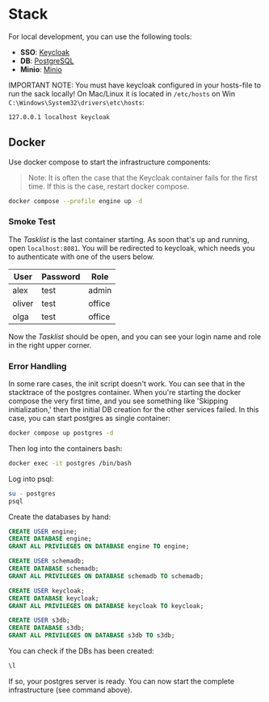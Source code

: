 # Stack

For local development, you can use the following tools:

- **SSO**: [Keycloak](https://www.keycloak.org/)
- **DB**: [PostgreSQL](https://www.postgresql.org/)
- **Minio**: [Minio](https://min.io/)

IMPORTANT NOTE: You must have keycloak configured in your hosts-file to run the sack locally!
On Mac/Linux it is located in `/etc/hosts` on Win `C:\Windows\System32\drivers\etc\hosts`:
```bash
127.0.0.1 localhost keycloak
```

## Docker
Use docker compose to start the infrastructure components:
> Note: It is often the case that the Keycloak container fails for the first time. If this is the case, restart docker compose.

```bash
docker compose --profile engine up -d
```

### Smoke Test
The *Tasklist* is the last container starting. As soon that's up and running, open `localhost:8081`. You will be redirected to keycloak, which needs you to authenticate with one of the users below. 

| User   | Password | Role    |
|--------|----------|---------|
| alex   | test     | admin   |
| oliver | test     | office  |
| olga   | test     | office  |

Now the *Tasklist* should be open, and you can see your login name and role in the right upper corner.

### Error Handling
In some rare cases, the init script doesn't work. You can see that in the stacktrace of the postgres container. When 
you're starting the docker compose the very first time, and you see something like 'Skipping initialization,' then the
initial DB creation for the other services failed. In this case, you can start postgres as single container:

```bash
docker compose up postgres -d
```

Then log into the containers bash:
```bash
docker exec -it postgres /bin/bash
```

Log into psql:
```bash
su - postgres
psql
```

Create the databases by hand:
```sql
CREATE USER engine;
CREATE DATABASE engine;
GRANT ALL PRIVILEGES ON DATABASE engine TO engine;

CREATE USER schemadb;
CREATE DATABASE schemadb;
GRANT ALL PRIVILEGES ON DATABASE schemadb TO schemadb;

CREATE USER keycloak;
CREATE DATABASE keycloak;
GRANT ALL PRIVILEGES ON DATABASE keycloak TO keycloak;

CREATE USER s3db;
CREATE DATABASE s3db;
GRANT ALL PRIVILEGES ON DATABASE s3db TO s3db;
```

You can check if the DBs has been created:
```bash
\l
```
If so, your postgres server is ready. You can now start the complete infrastructure (see command above). 
